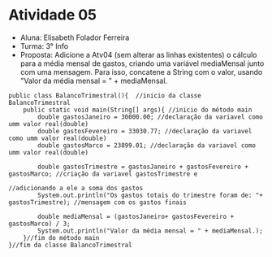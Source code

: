 # Atividade 05
* Aluna: Elisabeth Folador Ferreira
* Turma: 3° Info 
* Proposta: Adicione a Atv04 (sem alterar as linhas existentes) o cálculo para a média mensal
de gastos, criando uma variável mediaMensal junto com uma mensagem. Para isso, concatene a 
String com o valor, usando "Valor da média mensal = " + mediaMensal.


```
public class BalancoTrimestral(){  //inicio da classe BalancoTrimestral
    public static void main(String[] args){ //inicio do método main
        double gastosJaneiro = 30000.00; //declaração da variavel como umm valor real(double)
        double gastosFevereiro = 33030.77; //declaração da variavel como umm valor real(double)
        double gastosMarco = 23899.01; //declaração da variavel como umm valor real(double)

        double gastosTrimestre = gastosJaneiro + gastosFevereiro + gastosMarco; //criação da variavel gastosTrimestre e 
                                                                          //adicionando a ele a soma dos gastos  
        System.out.println("Os gastos totais do trimestre foram de: "+ gastosTrimestre); //mensagem com os gastos finais

        double mediaMensal = (gastosJaneiro+ gastosFevereiro + gastosMarco) / 3; 
        System.out.println("Valor da média mensal = " + mediaMensal.); 
    }//fim do método main
}//fim da classe BalancoTrimestral
